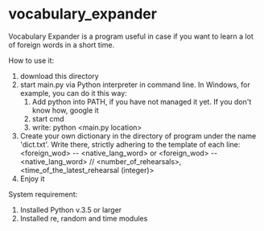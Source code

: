 # vocabulary_expander
Vocabulary Expander is a program useful in case if you want to learn a lot of foreign words in a short time.

How to use it:
1) download this directory
2) start main.py via Python interpreter in command line.
   In Windows, for example, you can do it this way:
   1. Add python into PATH, if you have not managed it yet. If you don't know how, google it
   2. start cmd
   3. write: python <main.py location>
3) Create your own dictionary in the directory of program under the name 'dict.txt'.
   Write there, strictly adhering to the template of each line:
   <foreign_wod> -- <native_lang_word>
   or
   <foreign_wod> -- <native_lang_word> // <number_of_rehearsals>, <time_of_the_latest_rehearsal (integer)>
4) Enjoy it

System requirement:
1) Installed Python v.3.5 or larger
2) Installed re, random and time modules
